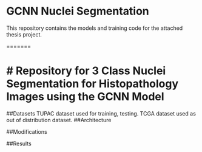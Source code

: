 
# GCNN Nuclei Segmentation
This repository contains the models and training code for the attached thesis project.

=======
# # Repository for 3 Class Nuclei Segmentation for Histopathology Images using the GCNN Model
##Datasets 
TUPAC dataset used for training, testing. 
TCGA dataset used as out of distribution dataset. 
##Architecture 

##Modifications

##Results

